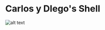 # Carlos y DIego's Shell

![alt text](https://s3.amazonaws.com/intranet-projects-files/holbertonschool-low_level_programming/235/shell.jpeg)
